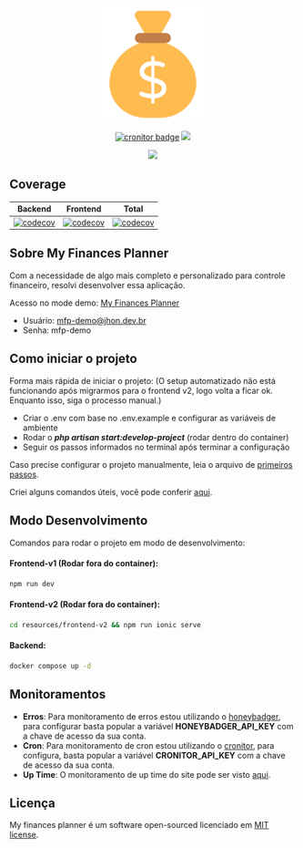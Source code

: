 <p align="center">
    <img src="./public/favicon.png" width="200" alt="application icon">
</p>

<p align="center">
    <a href="https://my-finances-planner-demo.cronitorstatus.com/"><img src="https://cronitor.io/badges/7TNGwI/production/Kx5Z8Ty_r1i5MPDI_w5JPm66d7Y.svg" alt="cronitor badge"></a>
    <a href="https://github.com/Jhon-Henkel/my-finances-planner/blob/main/LICENSE"><img src="https://img.shields.io/github/license/Jhon-Henkel/my-finances-planner"></a>
</p>

<p align="center">
  <a href="https://skillicons.dev">
    <img src="https://skillicons.dev/icons?i=docker,php,html,css,js,vue,bootstrap,mysql,laravel,vite" />
  </a>
</p>

## Coverage
|                                                                                             Backend                                                                                              |                                                                                             Frontend                                                                                              |                                                                                        Total                                                                                         |
|:------------------------------------------------------------------------------------------------------------------------------------------------------------------------------------------------:|:-------------------------------------------------------------------------------------------------------------------------------------------------------------------------------------------------:|:------------------------------------------------------------------------------------------------------------------------------------------------------------------------------------:|
| [![codecov](https://codecov.io/gh/Jhon-Henkel/my-finances-planner/branch/main/graph/badge.svg?flag=backend&token=ZWK28PWTZF&precision=2)](https://codecov.io/gh/Jhon-Henkel/my-finances-planner) | [![codecov](https://codecov.io/gh/Jhon-Henkel/my-finances-planner/branch/main/graph/badge.svg?flag=frontend&token=ZWK28PWTZF&precision=2)](https://codecov.io/gh/Jhon-Henkel/my-finances-planner) | [![codecov](https://codecov.io/gh/Jhon-Henkel/my-finances-planner/flag/backend/graph/badge.svg?token=ZWK28PWTZF&precision=2)](https://codecov.io/gh/Jhon-Henkel/my-finances-planner) |

## Sobre My Finances Planner
Com a necessidade de algo mais completo e personalizado para controle financeiro, resolvi desenvolver essa aplicação.

Acesso no mode demo: [My Finances Planner](https://my-finances-planner-demo.jhon.dev.br/)
- Usuário: mfp-demo@jhon.dev.br
- Senha: mfp-demo
## Como iniciar o projeto

Forma mais rápida de iniciar o projeto: (O setup automatizado não está funcionando após migrarmos para o frontend v2, 
logo volta a ficar ok. Enquanto isso, siga o processo manual.)
- Criar o .env com base no .env.example e configurar as variáveis de ambiente
- Rodar o ***php artisan start:develop-project*** (rodar dentro do container)
- Seguir os passos informados no terminal após terminar a configuração

Caso precise configurar o projeto manualmente, leia o arquivo de [primeiros passos](https://github.com/Jhon-Henkel/my-finances-planner/blob/main/.docs/FIRST_STEPS.md).

Criei alguns comandos úteis, você pode conferir [aqui](https://github.com/Jhon-Henkel/my-finances-planner/blob/main/.docs/COMMANDS.md).

## Modo Desenvolvimento
Comandos para rodar o projeto em modo de desenvolvimento:
#### Frontend-v1 (Rodar fora do container): 
```bash
npm run dev
```
#### Frontend-v2 (Rodar fora do container): 
```bash
cd resources/frontend-v2 && npm run ionic serve
```
#### Backend: 
```bash
docker compose up -d
```

## Monitoramentos
- **Erros**: Para monitoramento de erros estou utilizando o [honeybadger](https://www.honeybadger.io/), para configurar basta popular 
a variável **HONEYBADGER_API_KEY** com a chave de acesso da sua conta.
- **Cron**: Para monitoramento de cron estou utilizando o [cronitor](https://cronitor.io/), para configura, basta popular
a variável **CRONITOR_API_KEY** com a chave de acesso da sua conta.
- **Up Time**: O monitoramento de up time do site pode ser visto [aqui](https://my-finances-planner-demo.cronitorstatus.com/).

## Licença
My finances planner é um software open-sourced licenciado em [MIT license](https://opensource.org/licenses/MIT).
